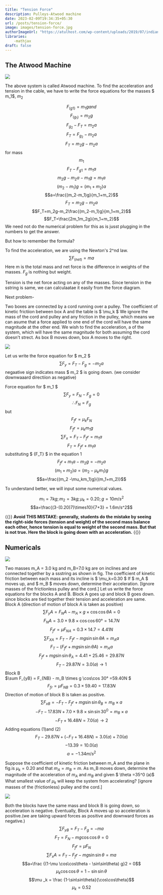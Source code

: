 ```yaml
---
title: "Tension Force"
description: Pulleys-Atwood machine
date: 2023-02-09T19:34:35+05:30
url: /posts/tension-force/
image: images/tension-force.jpg
authorImageUrl: "https://atulhost.com/wp-content/uploads/2019/07/indian-flag-full-hd-tricolour-flag-of-india-waving.jpg"
libraries:
    -mathjax
draft: false
---
```

## The Atwood Machine

![](https://lh5.googleusercontent.com/SnpWLEF-GEdiy13vjgKgcMiCMUTrtTbqdy0VQMgnqIA2ZdCKaIwnI1bXYMM5Z8ieqjEyyIPAj1uuLH4wGOgspdIpeEk_KXjYPnhLW9CQmk-mRbvSWSkdbx4NGa3XB6hrgi-1318l8zfan0amng6mGg)

The above system is called Atwood machine.
To find the acceleration and tension in the cable, we have to write the force equations for the masses $ m_1$, $m_2$

$$F_(g1)= m_1 g  and $$
$$F_(g_1)= m_2 g$$
$$F_{g_2}-F_T=m_2 a$$
$$F_T=F_{g_2}-m_2 a$$
$$F_T=m_2 g - m_2 a$$
for mass 
$$m_1$$
$$F_T - F_{g1} = m_1 a$$
$$m_2g-m_2a-m_1g = m_1a$$
$$(m_2-m_1)g = (m_1+m_2)a$$
$$a=\frac{(m_2-m_1)g}{m_1+m_2}$$
$$F_T=m_2g-m_2a$$
$$F_T=m_2g-m_2\frac{(m_2-m_1)g}{m_1+m_2}$$
$$F_T=\frac{2m_1m_2g}{m_1+m_2}$$
We need not do the numerical problem for this as is jusst plugging in the numbers to get the answer.

But how to remember the formula?

To find the acceleration, we are using the Newton's 2^nd law.
$$\sum{F_(net)}=ma$$
Here m is the total mass and net force is the difference in weights of the masses. $F_g$ is nothing but weight.

Tension is the net force acting on any of the masses. Since tension in the sstring is same, we can calculaatae it easily from the force diagram.


Next problem-

Two boxes are connected by a cord running over a pulley. The coefficient of kinetic frictiion between box A and the table is $ \mu_k $ We ignore the mass of the cord and pulley and any friction in the pulley, which means we can asume that a force applied to one end of the cord will have the same magnitude at the other end. We wish to find the acceleration, a of the system, which will have the same magnitude for both assuming the cord doesn't strect. As box B moves down, box A moves to the right.

![](https://lh6.googleusercontent.com/dRzTyFB0rRmo994o6PX91fKpGKqLju9Iv72mXu25Dgsd-PyKHT-1ZWp_NSSaABbPTVbNGQbG9adGdcpUdOpG3E0mvJOijLTVeS2mTwg1Xd1syo2Xg4JAHS6zsnN_3PKByKkvYFUWmHse9bZJ-v-G8w)

Let us write the force equation for $ m_2 $
$$\sum{F_y}=F_T-F_g=-m_2a$$
negaative sign indicates mass $ m_2 $ is going down. (we consider downwaaard directiion as negative)

Force equation for $ m_1 $
$$\sum{F_y}=F_N-F_g=0$$
$$\therefore{F_N}=F_g$$ but
$${F_fr}=\mu_kF_N$$
$$F_fr=\mu_km_1 g$$
$$\sum{F_x}=F_T-F_fr=m_1 a$$
$$F_T=F_fr+m_1 a$$
substituting $ {F_T} $ in the equation 1
$$F_fr+m_1 a - m_2 g=- m_2 a$$
$$(m_1+m_2)a=(m_2 - \mu_km_1)g$$
$$a=\frac{(m_2 -\mu_km_1)g}{(m_1+m_2)}$$

To understand better, we will input some numerical values.

$$m_1=7kg; m_2=3kg; \mu_k = 0.20;g=10m/s^2 $$
$$a=\frac{(3-(0.20)7)\times10}{7+3} = 1.6m/s^2$$

{{<boxmd>}}
**Avoid THIS MISTAKE: generally, students do the mistake by seeing the right-side forces (tension and weight) of the second mass balance each other, hence tension is equal to weight of the second mass. But that is not true. Here the block is going down with an acceleration.**
{{</boxmd>}}

## Numericals

![](https://lh5.googleusercontent.com/OvuwlOnsgFxLuD5IrURlDYEYO1AbMsuXi6zPgrrQuCBS6aJkwuu8M_MYDoiYUnYkglpzUfmKKVnyAUe-uoaiQ43ivlyfVdp2fzOAZVrY_tMHw54U9v4w_C6VX1IO2JAJ7j65CiMxYMkimk44D8_ExQ)

 Two masses m_A = 3.0 kg and m_B=7.0 kg are on inclines and are connected together by a ssstring as shown in fig. The coefficient of kinetic friction between each mass and its incline is $ \mu_k=0.30 $ If $ m_A $ moves up, and $ m_B $ moves down, determine their acceleration. [Ignore masses of the frictionless pulley and the cord.]
 Let us write the force equations for the blocks A and B.
 Block A goes up and block B goes down. since blocks are tied together their tension and acceleration are same.
 Block A (direction of motion of block A is taken as positive)
 $$\sum F_yA = F_NA - m_A \times g \times\cos\cos \theta A  =0$$
 $$F_NA=3.0 \times 9.8\times \cos\cos 60°=14.7N$$
 $$F_fr=\mu F_{NA}= 0.3 \times 14.7=4.41N$$
 $$\sum F_{XA}=F_T -F_fr -mg\sin\sin\theta A = m_A a$$
 $$F_T - (F_fr+mg\sin\sin\theta A)=m_A a$$
 $$F_fr+mg\sin\sin\theta_A = 4.41+25.46=29.87N$$
 $$F_T - 29.87N=3.0(a)\to1$$
Block B  
$\sum F_{yB} = F_{NB} - m_B \times g \cos\cos 30° =59.40N $
$$ F_{fr} = \mu F_{NB} =0.3 \times 59.40 = 17.83N $$
Direction of motion of block B is taken as positive.
$$\sum F_{xB}=-F_T -F_fr + mg\sin\sin\theta_B = m_B\times a$$
$$-F_T - 17.83N+7.0\times 9.8\times \sin\sin30^0=m_B\times a$$
$$-F_T +16.48N=7.0(a)\to2$$
Adding equations (1)and (2)
$$F_T -29.87N+(-F_T +16.48N)=3.0(a)+7.0(a)$$
$$-13.39=10.0(a)$$
$$a= -1.34m/s^2$$

Suppose the coefficient of kinetic friction between m_A and the plane in fig.is 
$\mu_k = 0.20$ and that $m_A=m_B=m$.  As m_B moves down, determine the magnitude of the acceleration of $m_A$ and $m_B$ and given $ \theta =35^0 (a)$ What smallest value of $\mu_k$ will keep the system from accelerating? [ignore masses of the (frictionless) pulley and the cord.]

![](https://lh3.googleusercontent.com/j0kEXYSTWqNZQMppDHjYKrRqOPgWd5s-5azZBBTMuDEw6AVh35Y46Rz1tdbFXHYF0kqBEHCLxLzPmVxxBZDwKahkG-MjqlINa0NV50ppgy9XShx6r-SCMAobDAicRg2RyGvUCw7r1UL0O1VDYcHFHQ)

Both the blocks have the same mass and block B is going down, so acceleration is negative. Eventually, Block A moves up so acceleration is positive.(we are taking upward forces as positive and downward forces as negative.)
$$\sum F_{yB} = F_T - F_g = -ma$$
$$F_T=F_N - mg\cos\cos\theta = 0$$
$$F_fr = \mu F_N$$ 
$$\sum F_xA=F_T - F_fr - mg\sin\sin\theta = ma$$
$$a=\frac {(1-\mu \cos\cos\theta - \sin\sin\theta) g}2 = 0$$
$$\mu _k\cos\cos\theta = 1 - \sin\sin\theta$$
$$\mu _k = \frac {1-\sin\sin\theta}{\cos\cos\theta}$$
$$\mu _k = 0.52$$

